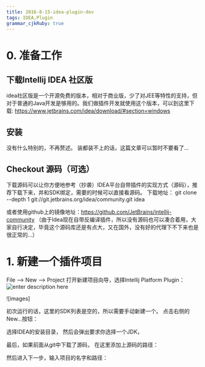 ```yaml
---
title: 2016-8-15-idea-plugin-dev
tags: IDEA,Plugin
grammar_cjkRuby: true
---
```



# 0. 准备工作

## 下载Intellij IDEA 社区版
idea社区版是一个开源免费的版本，相对于商业版，少了对JEE等特性的支持，但对于普通的Java开发是够用的。我们做插件开发就使用这个版本，可以到这里下载: 
https://www.jetbrains.com/idea/download/#section=windows

## 安装
没有什么特别的，不再赘述。 装都装不上的话，这篇文章可以暂时不要看了...

## Checkout 源码（可选）
下载源码可以让你方便地参考（抄袭）IDEA平台自带插件的实现方式（源码），推荐下载下来，并和SDK绑定，需要的时候可以直接看源码。
下载地址：
git clone --depth 1 git://git.jetbrains.org/idea/community.git idea

或者使用github上的镜像地址：https://github.com/JetBrains/intellij-community
（由于Idea现在自带反编译插件，所以没有源码也可以凑合着用，大家自行决定，毕竟这个源码库还是有点大，又在国外，没有好的代理下不下来也是很正常的...）


# 1. 新建一个插件项目

File --> New --> Project
打开新建项目向导，选择Intellij Platform Plugin：![enter description here][1]

![images]

初次运行的话，这里的SDK列表是空的，所以需要手动新建一个。 点击右侧的New...按钮：


选择IDEA的安装目录， 然后会弹出要求你选择一个JDK，

最后，如果前面从git中下载了源码， 在这里添加上源码的路径：
 


 然后进入下一步，输入项目的名字和路径：

 


  [1]: ./images/1471265127194.jpg "1471265127194.jpg"
